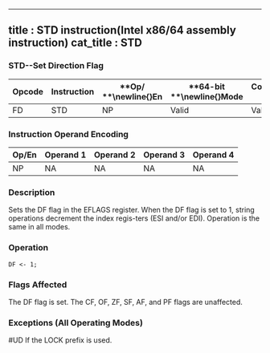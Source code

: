 ----------------------------
title : STD instruction(Intel x86/64 assembly instruction)
cat_title : STD
----------------------------
### STD--Set Direction Flag


|**Opcode**|**Instruction**|**Op/ **\newline{}**En**|**64-bit **\newline{}**Mode**|**Compat/**\newline{}**Leg Mode**|**Description**|
|----------|---------------|------------------------|-----------------------------|---------------------------------|---------------|
|FD|STD|NP|Valid|Valid|Set DF flag.|
### Instruction Operand Encoding


|Op/En|Operand 1|Operand 2|Operand 3|Operand 4|
|-----|---------|---------|---------|---------|
|NP|NA|NA|NA|NA|
### Description


Sets the DF flag in the EFLAGS register. When the DF flag is set to 1, string operations decrement the index regis-ters (ESI and/or EDI). Operation is the same in all modes.


### Operation

```info-verb
DF <- 1;
```
### Flags Affected


The DF flag is set. The CF, OF, ZF, SF, AF, and PF flags are unaffected.

### Exceptions (All Operating Modes)


#UD  If the LOCK prefix is used.

